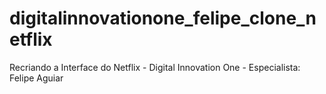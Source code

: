 # digitalinnovationone_felipe_clone_netflix
Recriando a Interface do Netflix - Digital Innovation One - Especialista: Felipe Aguiar
